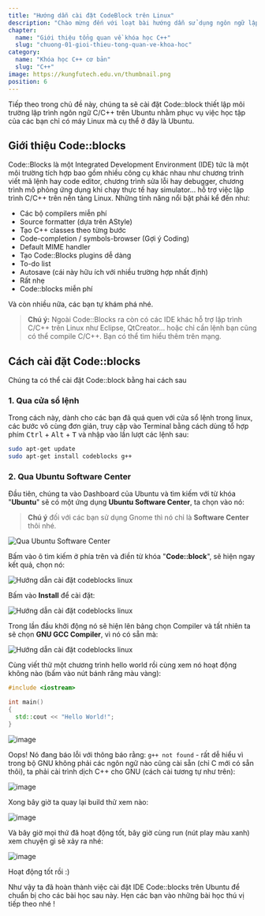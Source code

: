 ```yaml
---
title: "Hướng dẫn cài đặt CodeBlock trên Linux"
description: "Chào mừng đến với loạt bài hướng dẫn sử dụng ngôn ngữ lập trình C++! Loạt bài hướng dẫn này được thiết kế cho những người chưa hoặc biết một ít lập trình."
chapter:
  name: "Giới thiệu tổng quan về khóa học C++"
  slug: "chuong-01-gioi-thieu-tong-quan-ve-khoa-hoc"
category:
  name: "Khóa học C++ cơ bản"
  slug: "C++"
image: https://kungfutech.edu.vn/thumbnail.png
position: 6
---
```


Tiếp theo trong chủ đề này, chúng ta sẽ cài đặt Code::block thiết lập môi
trường lập trình ngôn ngữ C/C++ trên Ubuntu nhằm phục vụ việc học tập của các
bạn chỉ có máy Linux mà cụ thể ở đây là Ubuntu.

## Giới thiệu Code::blocks

Code::Blocks là một Integrated Development Environment (IDE) tức là một môi
trường tích hợp bao gồm nhiều công cụ khác nhau như chương trình viết mã
lệnh hay code editor, chương trình sửa lỗi hay debugger, chương trình mô phỏng
ứng dụng khi chạy thực tế hay simulator... hỗ trợ việc lập trình C/C++ trên
nền tảng Linux. Những tính năng nổi bật phải kể đến như:

- Các bộ compilers miễn phí
- Source formatter (dựa trên AStyle)
- Tạo C++ classes theo từng bước
- Code-completion / symbols-browser (Gợi ý Coding)
- Default MIME handler
- Tạo Code::Blocks plugins dễ dàng
- To-do list
- Autosave (cái này hữu ích với nhiều trường hợp nhất định)
- Rất nhẹ
- Code::blocks miễn phí

Và còn nhiều nữa, các bạn tự khám phá nhé.

> **Chú ý:** Ngoài Code::Blocks ra còn có các IDE khác hỗ trợ lập trình C/C++
> trên Linux như Eclipse, QtCreator... hoặc chỉ cần lệnh bạn cũng có thể compile
> C/C++. Bạn có thể tìm hiểu thêm trên mạng.

## Cách cài đặt Code::blocks

Chúng ta có thể cài đặt Code::block bằng hai cách sau

### 1. Qua cửa sổ lệnh

Trong cách này, dành cho các bạn đã quá quen với cửa sổ lệnh trong linux,
các bước vô cùng đơn giản, truy cập vào Terminal bằng cách dùng tổ hợp phím
<kbd>Ctrl</kbd> + <kbd>Alt</kbd> + <kbd>T</kbd> và nhập vào lần lượt các
lệnh sau:

```bash
sudo apt-get update
sudo apt-get install codeblocks g++
```

### 2. Qua Ubuntu Software Center

Đầu tiên, chúng ta vào Dashboard của Ubuntu và tìm kiếm với từ khóa
"**Ubuntu**" sẽ có một ứng dụng **Ubuntu Software Center**, ta chọn vào nó:

> **Chú ý** đối với các bạn sử dụng Gnome thì nó chỉ là **Software Center**
> thôi nhé.

![Qua Ubuntu Software Center](https://github.com/techmely/hoc-lap-trinh/assets/29374426/eb8ae7c0-338d-49ae-9999-0e385e1ba9cb)

Bấm vào ô tìm kiếm ở phía trên và điền từ khóa "**Code::block**",
sẽ hiện ngay kết quả, chọn nó:

![Hướng dẫn cài đặt codeblocks linux](https://github.com/techmely/hoc-lap-trinh/assets/29374426/852d8dec-c611-424a-9e9c-86ec2d7e9860)

Bấm vào **Install** để cài đặt:

![Hướng dẫn cài đặt codeblocks linux](https://github.com/techmely/hoc-lap-trinh/assets/29374426/28c9e6a6-40c4-40e9-a074-f02c30414e4b)

Trong lần đầu khởi động nó sẽ hiện lên bảng chọn Compiler và tất nhiên ta sẽ
chọn **GNU GCC Compiler**, vì nó có sẵn mà:

![Hướng dẫn cài đặt codeblocks linux](https://github.com/techmely/hoc-lap-trinh/assets/29374426/2151a77e-21da-4b22-9140-5fa23ed2897c)

Cùng viết thử một chương trình hello world rồi cùng xem nó hoạt động không nào
(bấm vào nút bánh răng màu vàng):

```cpp
#include <iostream>

int main()
{
  std::cout << "Hello World!";
}
```

![image](https://github.com/techmely/hoc-lap-trinh/assets/29374426/6818425a-8096-4d90-826f-f1ae7df5cc40)

Oops! Nó đang báo lỗi với thông báo rằng: `g++ not found` - rất dễ hiểu vì
trong bộ GNU không phải các ngôn ngữ nào cũng cài sẵn (chỉ C mới có sẵn thôi),
ta phải cài trình dịch C++ cho GNU (cách cài tương tự như trên):

![image](https://github.com/techmely/hoc-lap-trinh/assets/29374426/ba75eae6-fc8f-4225-91f8-ffa09b9280bf)

Xong bây giờ ta quay lại build thử xem nào:

![image](https://github.com/techmely/hoc-lap-trinh/assets/29374426/fedca0b5-dff7-4d2c-9f43-0773ad017f0e)

Và bây giờ mọi thứ đã hoạt động tốt, bây giờ cùng run (nút play màu xanh)
xem chuyện gì sẽ xảy ra nhé:

![image](https://github.com/techmely/hoc-lap-trinh/assets/29374426/85a5a5fd-206a-47c6-8628-126f29532bec)

Hoạt động tốt rồi :)

Như vậy ta đã hoàn thành việc cài đặt IDE Code::blocks trên Ubuntu để chuẩn bị
cho các bài học sau này.
Hẹn các bạn vào những bài học thú vị tiếp theo nhé !
